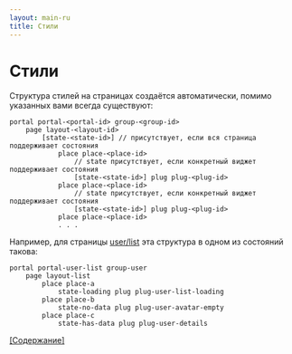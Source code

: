 ```yaml
---
layout: main-ru
title: Стили
---
```


# Стили

Структура стилей на страницах создаётся автоматически, помимо указанных вами всегда существуют:

    portal portal-<portal-id> group-<group-id>
        page layout-<layout-id>
            [state-<state-id>] // присутствует, если вся страница поддерживает состояния
                place place-<place-id>
                    // state присутствует, если конкретный виджет поддерживает состояния
                    [state-<state-id>] plug plug-<plug-id>
                place place-<place-id>
                    // state присутствует, если конкретный виджет поддерживает состояния
                    [state-<state-id>] plug plug-<plug-id>
                place place-<place-id>
                . . .

Например, для страницы [user/list](http://gwt-mvp4g-layouting-demo.appspot.com/#user/list) эта структура в одном из состояний такова:

    portal portal-user-list group-user
        page layout-list
            place place-a
                state-loading plug plug-user-list-loading
            place place-b
                state-no-data plug plug-user-avatar-empty
            place place-c
                state-has-data plug plug-user-details

[[Содержание]](./index-ru.html)


